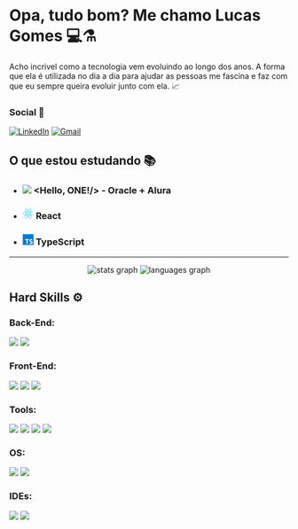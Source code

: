 # Opa, tudo bom? Me chamo Lucas Gomes 💻⚗️

Acho incrivel como a tecnologia vem evoluindo ao longo dos anos. A forma que ela é utilizada no dia a dia para ajudar as pessoas me fascina e faz com que eu sempre queira evoluir junto com ela. 📈

### Social 🚀

[![LinkedIn](https://img.shields.io/badge/LinkedIn-0077B5?style=for-the-badge&logo=linkedin&logoColor=white)](https://www.linkedin.com/in/lucashito/) 
[![Gmail](https://img.shields.io/badge/-Gmail-D14836?style=for-the-badge&logo=Gmail&logoColor=white)](mailto:devlukashito@gmail.com) 
## O que estou estudando 📚
- ### <div> <img height="20px" src="https://www.svgrepo.com/show/355152/oracle.svg"> <Hello, ONE!/> - Oracle + Alura </div>
  
- ### <div> <img height="20px" src="https://github.com/devicons/devicon/blob/master/icons%2Freact%2Freact-original.svg"> React </div>

- ### <div> <img height="20px" src="https://github.com/devicons/devicon/blob/master/icons%2Ftypescript%2Ftypescript-original.svg"> TypeScript </div>
***

<div align="center">
  <img src="https://github-readme-stats.vercel.app/api?username=h1toh&hide_title=false&rank_icon=github&hide_rank=false&show_icons=true&include_all_commits=true&count_private=true&disable_animations=false&theme=blue_navy&locale=en&hide_border=false" height="160" alt="stats graph"  />
  <img src="https://github-readme-stats.vercel.app/api/top-langs?username=h1toh&locale=en&hide_title=false&layout=compact&card_width=320&langs_count=5&theme=blue_navy&hide_border=false" height="160" alt="languages graph"  />
</div>

## Hard Skills ⚙
### Back-End:
<div>
  <img height="29px" src="https://img.shields.io/badge/python-3670A0?style=for-the-badge&logo=python&logoColor=ffdd54">
  <img height="29px" src="https://img.shields.io/badge/flask-%23000.svg?style=for-the-badge&logo=flask&logoColor=white">
</div>

### Front-End:
<div>
  <img height="29px" src="https://img.shields.io/badge/HTML5-E34F26?style=for-the-badge&logo=html5&logoColor=white">
  <img height="29px" src="https://img.shields.io/badge/CSS3-1572B6?style=for-the-badge&logo=css3&logoColor=white">
  <img height="29px" src="https://img.shields.io/badge/JavaScript-F7DF1E?style=for-the-badge&logo=javascript&logoColor=black">
</div>

### Tools:
<div>
  <img height="29px" src="https://img.shields.io/badge/GIT-E44C30?style=for-the-badge&logo=git&logoColor=white">
  <img height="29px" src="https://img.shields.io/badge/GitHub-100000?style=for-the-badge&logo=github&logoColor=white">
  <img height="29px" src="hhttps://img.shields.io/badge/Postman-FF6C37.svg?style=for-the-badge&logo=Postman&logoColor=white">
  <img height="29px" src="https://img.shields.io/badge/Discord-7289DA?style=for-the-badge&logo=discord&logoColor=white">
</div>

### OS:
<div>
  <img height="29px" src="https://img.shields.io/badge/ArchLinux-35495E?style=for-the-badge&logo=archlinux&logoColor=2CA5E0">
  <img height="29px" src="https://img.shields.io/badge/Windows-294172?style=for-the-badge">
</div>

### IDEs: 
<div>
  <img height="25px" src="https://img.shields.io/badge/Vscode-007ACC?style=for-the-badge&logo=visual-studio-code&logoColor=white">
  <img height="25px" src="https://img.shields.io/badge/Eclipse-2C2255?style=for-the-badge&logo=eclipse&logoColor=white">
</div>
